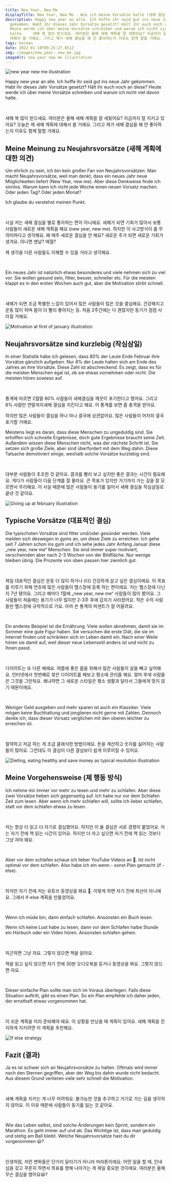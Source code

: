 ```yaml
---
title: New Year, New Me
displayTitle: New Year, New Me - Wie ich meine Vorsätze halte (새해 결심을 지키는 방법)
description: Happy new year an alle. Ich hoffe ihr seid gut ins neue Jahr
  gekommen. Habt ihr dieses Jahr Vorsätze gesetzt? Hält ihr euch noch an diese?
  Heute werde ich über meine Vorsätze schreiben und warum ich nicht viel davon
  halte.  ​  새해 복 많이 받으세요. 여러분은 올해 새해 계획을 잘 세웠어요? 지금까지 잘 지키고 있어요? 오늘은 제 새해 계획에
  대해서 쓸 거예요. 그리고 제가 새해 결심을 왜 안 좋아하는지 이유도 함께 말할 거예요.
tags: korean
date: 2022-01-10T09:25:27.851Z
img: /images/new_year-_new_me.jpg
imageAlt: new year new me illustration
---
```

![new year new me illustration](/images/new_year-_new_me.jpg "새해 결심")

Happy new year an alle. Ich hoffe ihr seid gut ins neue Jahr gekommen. Habt ihr dieses Jahr Vorsätze gesetzt? Hält ihr euch noch an diese? Heute werde ich über meine Vorsätze schreiben und warum ich nicht viel davon halte.

​

새해 복 많이 받으세요. 여러분은 올해 새해 계획을 잘 세웠어요? 지금까지 잘 지키고 있어요? 오늘은 제 새해 계획에 대해서 쓸 거예요. 그리고 제가 새해 결심을 왜 안 좋아하는지 이유도 함께 말할 거예요.

## Meine Meinung zu Neujahrsvorsätze (새해 계획에 대한 의견)

Um ehrlich zu sein, ich bin kein großer Fan von Neujahrsvorsätzen. Man macht Neujahrsvorsätze, weil man denkt, dass ein neues Jahr neue Möglichkeiten liefert (New Year, new me). Aber diese Denkweise finde ich sinnlos. Warum kann ich nicht jede Woche einen neuen Vorsatz machen. Oder jeden Tag? Oder jeden Monat?

Ich glaube du verstehst meinen Punkt.

​

사실 저는 새해 결심을 별로 좋아하는 편이 아니에요. 새해가 되면 기회가 많아서 보통 사람들이 새로운 새해 계획을 해요 (new year, new me). 하지만 이 사고방식이 좀 무의미하다고 생각해요. 왜 매주 새로운 결심을 안 해요? 새로운 주가 되면 새로운 기회가 생겨요. 아니면 맨날? 매월?

제 생각을 다른 사람들도 이해할 수 있을 거라고 생각해요.

​

Ein neues Jahr ist natürlich etwas besonderes und viele nehmen sich zu viel vor. Sie wollen gesund sein, fitter, besser, schneller etc. Für die meisten klappt es in den ersten Wochen auch gut, aber die Motivation stirbt schnell.

​

새해가 되면 조금 특별한 느낌이 있어서 많은 사람들이 많은 것을 결심해요. 건강해지고 운동 많이 하며 몸이 더 빨리 좋아지는 등. 처음 2주간에는 다 괜찮지만 동기가 점점 사라질 거예요.

![Motivation at first of january illustration](/images/neujahrsvorsätze.jpg "1월에 동기가 많아요")

## Neujahrsvorsätze sind kurzlebig (작심삼일)

In einer Statistik habe ich gelesen, dass 80% der Leute Ende Februar ihre Vorsätze gänzlich aufgeben. Nur 8% der Leute halten sich am Ende des Jahres an ihre Vorsätze. Diese Zahl ist abschreckend. Es zeigt, dass es für die meisten Menschen egal ist, ob sie etwas vornehmen oder nicht. Die meisten hören sowieso auf.

​

통계에 따르면 2월말 80% 사람들이 새해결심을 깨끗이 포기한다고 했어요. 그리고 8% 사람만 연말까지새해 결심을 지킨다고 해요. 이 통계를 보면 좀 충격을 받아요.

하지만 많은 사람들이 결심을 하나 마나 결국에 상관없어요. 많은 사람들이 어차피 결국 포기할 거예요.



Meistens liegt es daran, dass diese Menschen zu ungeduldig sind. Sie erhoffen sich schnelle Ergebnisse, doch gute Ergebnisse braucht seine Zeit. Außerdem wissen diese Menschen nicht, was der nächste Schritt ist. Sie setzen sich große Ziele, aber sind überfordert mit dem Weg dahin. Diese Tatsache demotiviert einige, weshalb solche Vorsätze kurzlebig sind.

​

대부분 사람들이 초조한 것 같아요. 결과를 빨리 보고 싶지만 좋은 결과는 시간이 필요해요. 게다가 사람들이 다음 단계를 잘 몰라요. 큰 목표가 있지만 거기까지 가는 길을 잘 모르면서 무리해요. 이 사실 때문에 많은 사람들이 용기를 잃어서 새해 결심을 작심삼일로 끝낸 것 같아요.

![Giving up at february illustration](/images/작심삼일.jpg "2월에 동기가 사라졌어요")

## Typische Vorsätze (대표적인 결심)

Die typischsten Vorsätze sind fitter und/oder gesünder werden. Viele melden sich deswegen in gyms an, um diese Ziele zu erreichen. Ich gehe seit 7 Jahren schon ins gym und ich sehe jedes Jahr Anfang Januar diese „new year, new me“ Menschen. Sie sind immer super motiviert, verschwinden aber nach 2-3 Wochen von der Bildfläche. Nur wenige bleiben übrig. Die Prozente von oben passen hier ziemlich gut.

​

제일 대표적인 결심은 운동 더 많이 하거나 (더) 건강하게 살고 싶은 결심이에요. 이 목표를 이루기 위해 연초에 많은 사람들이 헬스장에 등록 하는 편이에요. 저는 헬스장에 다닌 지 7년 됐어요. 그리고 해마다 1월에 „new year, new me“ 사람들이 많이 봤어요. 그 사람들이 처음에는 용기가 너무 많지만 2-3주 후에 갑자기 사라졌어요. 적은 수의 사람들만 헬스장에 규칙적으로 가요. 아까 쓴 통계의 퍼센트가 잘 어울려요.

​

Ein anderes Beispiel ist die Ernährung. Viele wollen abnehmen, damit sie im Sommer eine gute Figur haben. Sie versuchen die erste Diät, die sie im Internet finden und schränken sich im Leben damit ein. Nach einer Weile hören sie damit auf, weil dieser neue Lebensstil anders ist und nicht zu Ihnen passt.

​

다이어트는 또 다른 예에요. 여름에 좋은 몸을 위해서 많은 사람들이 살을 빼고 싶어해요. 인터넷에서 첫번째로 찾은 다이어트를 해보고 평소에 관리를 해요. 얼마 후에 사람들은 그것을 그만둬요. 왜냐하면 그 새로운 스타일은 평소 생활과 달라서 그들에게 맞지 않기 때문이에요.

​

Weniger Geld ausgeben und mehr sparen ist auch ein Klassiker. Viele mögen keine Buchhaltung und jonglieren nicht gerne mit Zahlen. Dennoch denke ich, dass dieser Vorsatz verglichen mit den oberen leichter zu erreichen ist.

​

절약하고 저금 하는 게 조금 클래식한 방법이에요. 돈을 계산하고 숫자를 싫어하는 사람들이 많아요. 그런데도 이 결심이 다른 결심보다 쉽게 이루어질 수 있어요.

![Dieting, eating healthy and save money as typical resolution illustration](/images/typische_neujahrsvorsätze.jpg "대표적인 결심")

## Meine Vorgehensweise (제 행동 방식)

Ich nehme mir immer vor mehr zu lesen und mehr zu schlafen. Aber diese zwei Vorsätze heben sich gegenseitig auf. Ich habe nur vor dem Schlafen Zeit zum lesen. Aber wenn ich mehr schlafen will, sollte ich lieber schlafen, statt vor dem schlafen etwas zu lesen.

​

저는 항상 더 읽고 더 자기로 결심했어요. 하지만 이 둘 결심은 서로 경쟁이 붙었어요. 저는 자기 전에 책 읽는 시간이 있어요. 하지만 더 자고 싶으면 자기 전에 책 읽는 것보다 그냥 자야 돼요.

​

Aber vor dem schlafen schaue ich lieber YouTube Videos an 🥲. Ist nicht optimal vor dem schlafen. Also habe ich ein wenn - sonst Plan gemacht (if - else).

​

하지만 자기 전에 저는 유튜브 동영상을 봐요 🥲. 이렇게 하면 자기 전에 최선이 아니에요. 그래서 if-else 계획을 만들었어요.

​

Wenn ich müde bin, dann einfach schlafen. Ansonsten ein Buch lesen.

Wenn ich keine Lust habe zu lesen, dann vor dem Schlafen halbe Stunde ein Hörbuch oder ein Video hören. Ansonsten schlafen gehen.

​

피곤하면 그냥 자요. 그렇지 않으면 책을 읽어요.

책을 읽고 싶지 않으면 자기 전에 30분 오디오북을 듣거나 동영상을 봐요. 그렇지 않으면 자요.

​

Dieser einfache Plan sollte man sich im Voraus überlegen. Falls diese Situation auftritt, gibt es einen Plan. So ein Plan empfehle ich daher jeden, der ernsthaft etwas vorgenommen hat.

​

이 쉬운 계획을 미리 준비해야 돼요. 이 상황을 만났을 때 계획이 있어요. 새해 계획을 진지하게 지키려면 이 계획을 추천해요.

![If else strategy](/images/if_else.jpg "제 행동 방식")

## Fazit (결과)

Ja es ist schwer sich an Neujahrsvorsätze zu halten. Oftmals wird immer nach den Sternen gegriffen, aber der Weg bis dahin wurde nicht bedacht. Aus diesem Grund verlieren viele sehr schnell die Motivation.

​

새해 계획을 지키는 게 너무 어려워요. 불가능한 것을 추구하고 거기로 가는 길을 생각하지 않아요. 이 이유 때문에 사람들이 동기를 잃는 것 같아요.

​

Wie das Leben selbst, sind solche Änderungen kein Sprint, sondern ein Marathon. Es geht immer auf und ab. Das Wichtige ist, dass man geduldig und stetig am Ball bleibt. Welche Neujahrsvorsätze hast du dir vorgenommen 😃?

​

인생처럼, 저런 변화들은 단거리 달리기가 아니라 마라톤이에요. 어떤 일을 할 때, 인내심을 갖고 꾸준히 하면서 목표를 향해 나아가는 게 제일 중요한 것이에요. 여러분은 올해 무슨 결심을 했어요😃?